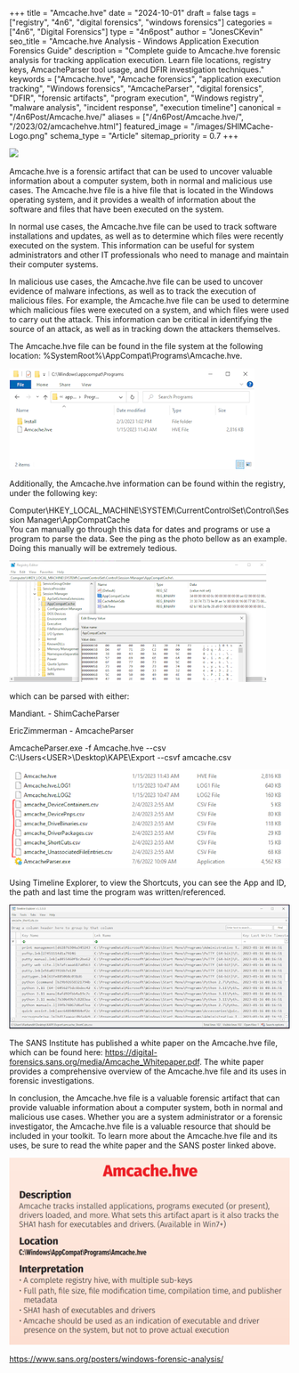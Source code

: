+++
title = "Amcache.hve"
date = "2024-10-01"
draft = false
tags = ["registry", "4n6", "digital forensics", "windows forensics"]
categories = ["4n6", "Digital Forensics"]
type = "4n6post"
author = "JonesCKevin"
seo_title = "Amcache.hve Analysis - Windows Application Execution Forensics Guide"
description = "Complete guide to Amcache.hve forensic analysis for tracking application execution. Learn file locations, registry keys, AmcacheParser tool usage, and DFIR investigation techniques."
keywords = ["Amcache.hve", "Amcache forensics", "application execution tracking", "Windows forensics", "AmcacheParser", "digital forensics", "DFIR", "forensic artifacts", "program execution", "Windows registry", "malware analysis", "incident response", "execution timeline"]
canonical = "/4n6Post/Amcache.hve/"
aliases = ["/4n6Post/Amcache.hve/", "/2023/02/amcachehve.html"]
featured_image = "/images/SHIMCache-Logo.png"
schema_type = "Article"
sitemap_priority = 0.7
+++

![](../images/SHIMCache-Logo.png)

Amcache.hve is a forensic artifact that can be used to uncover valuable information about a computer system, both in normal and malicious use cases. The Amcache.hve file is a hive file that is located in the Windows operating system, and it provides a wealth of information about the software and files that have been executed on the system.

In normal use cases, the Amcache.hve file can be used to track software installations and updates, as well as to determine which files were recently executed on the system. This information can be useful for system administrators and other IT professionals who need to manage and maintain their computer systems.

In malicious use cases, the Amcache.hve file can be used to uncover evidence of malware infections, as well as to track the execution of malicious files. For example, the Amcache.hve file can be used to determine which malicious files were executed on a system, and which files were used to carry out the attack. This information can be critical in identifying the source of an attack, as well as in tracking down the attackers themselves.

The Amcache.hve file can be found in the file system at the following location: %SystemRoot%\AppCompat\Programs\Amcache.hve. 

![](../Amcache.hve/images/Amcache-Explorer1.png)

Additionally, the Amcache.hve information can be found within the registry, under the following key:

Computer\HKEY_LOCAL_MACHINE\SYSTEM\CurrentControlSet\Control\Session Manager\AppCompatCache\
You can manually go through this data for dates and programs or use a program to  parse the data. See the ping as the photo bellow as an example. Doing this manually will be extremely tedious.

![](../Amcache.hve/images/Amcache-Reg1.png)

which can be parsed with either:

Mandiant. - ShimCacheParser

EricZimmerman - AmcacheParser

 

AmcacheParser.exe -f Amcache.hve --csv C:\Users\<USER>\Desktop\KAPE\Export --csvf amcache.csv

![](../Amcache.hve/images/Amcache-Explorer2.png)

Using Timeline Explorer, to view the Shortcuts, you can see the App and ID, the path and last time the program was written/referenced.

![](../Amcache.hve/images/Amcache-Explorer3.png)

The SANS Institute has published a white paper on the Amcache.hve file, which can be found here: https://digital-forensics.sans.org/media/Amcache_Whitepaper.pdf. The white paper provides a comprehensive overview of the Amcache.hve file and its uses in forensic investigations.

In conclusion, the Amcache.hve file is a valuable forensic artifact that can provide valuable information about a computer system, both in normal and malicious use cases. Whether you are a system administrator or a forensic investigator, the Amcache.hve file is a valuable resource that should be included in your toolkit. To learn more about the Amcache.hve file and its uses, be sure to read the white paper and the SANS poster linked above.

![](../Amcache.hve/images/AmCache-SansPoster.PNG)

https://www.sans.org/posters/windows-forensic-analysis/